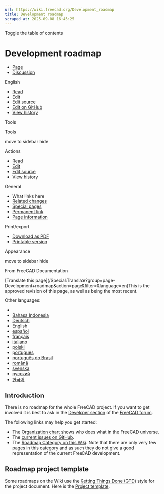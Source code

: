 ```yaml
---
url: https://wiki.freecad.org/Development_roadmap
title: Development roadmap
scraped_at: 2025-09-08 16:45:25
---
```


Toggle the table of contents

# Development roadmap

  * [Page](/Development_roadmap "View the content page \[ctrl-option-c\]")
  * [Discussion](/index.php?title=Talk:Development_roadmap&action=edit&redlink=1 "Discussion about the content page \(page does not exist\) \[ctrl-option-t\]")

English

  * [Read](/Development_roadmap)
  * [Edit](/index.php?title=Development_roadmap&veaction=edit "Edit this page \[ctrl-option-v\]")
  * [Edit source](/index.php?title=Development_roadmap&action=edit "Edit the source code of this page \[ctrl-option-e\]")
  * [Edit on GitHub](https://github.com/Reqrefusion/FreeCAD-Documentation-Project/blob/main/wiki/Development_roadmap.wikitext "Edit this page on GitHub")
  * [View history](/index.php?title=Development_roadmap&action=history "Past revisions of this page \[ctrl-option-h\]")

Tools

Tools

move to sidebar hide

Actions

  * [Read](/Development_roadmap)
  * [Edit](/index.php?title=Development_roadmap&veaction=edit "Edit this page \[ctrl-option-v\]")
  * [Edit source](/index.php?title=Development_roadmap&action=edit "Edit the source code of this page \[ctrl-option-e\]")
  * [View history](/index.php?title=Development_roadmap&action=history)

General

  * [What links here](/Special:WhatLinksHere/Development_roadmap "A list of all wiki pages that link here \[ctrl-option-j\]")
  * [Related changes](/Special:RecentChangesLinked/Development_roadmap "Recent changes in pages linked from this page \[ctrl-option-k\]")
  * [Special pages](/Special:SpecialPages "A list of all special pages \[ctrl-option-q\]")
  * [Permanent link](https://wiki.freecad.org/index.php?title=Development_roadmap&oldid=1604463 "Permanent link to this revision of this page")
  * [Page information](/index.php?title=Development_roadmap&action=info "More information about this page")

Print/export

  * [Download as PDF](/index.php?title=Special:DownloadAsPdf&page=Development_roadmap&action=show-download-screen)
  * [Printable version](javascript:print\(\); "Printable version of this page \[ctrl-option-p\]")

Appearance

move to sidebar hide

From FreeCAD Documentation

[Translate this page](/Special:Translate?group=page-
Development+roadmap&action=page&filter=&language=en)This is the approved
revision of this page, as well as being the most recent.

Other languages:

  * [](/index.php?title=Special:Translate&group=page-Development+roadmap&language=&task=view "Start translation for this language")
  * [Bahasa Indonesia](/Development_roadmap/id "Development roadmap \(17% translated\)")
  * [Deutsch](/Development_roadmap/de "Entwicklungsfahrplan \(17% translated\)")
  * English
  * [español](/Development_roadmap/es "Hoja de ruta del desarrollo \(17% translated\)")
  * [français](/Development_roadmap/fr "Plan de développement \(100% translated\)")
  * [italiano](/Development_roadmap/it "Piano di sviluppo \(100% translated\)")
  * [polski](/Development_roadmap/pl "Plan rozwoju \(100% translated\)")
  * [português](/Development_roadmap/pt "Development roadmap \(17% translated\)")
  * [português do Brasil](/Development_roadmap/pt-br "Roteiro de desenvolvimento \(67% translated\)")
  * [română](/Development_roadmap/ro "Foaia de parcurs a Dezvoltării \(17% translated\)")
  * [svenska](/Development_roadmap/sv "Development roadmap \(17% translated\)")
  * [русский](/Development_roadmap/ru "План разработки \(50% translated\)")
  * [한국어](/Development_roadmap/ko "개발 로드맵 \(17% translated\)")

## Introduction

There is no roadmap for the whole FreeCAD project. If you want to get involved
it is best to ask in the [Developer
section](https://forum.freecad.org/viewforum.php?f=10) of the [FreeCAD
forum](https://forum.freecad.org/index.php).

The following links may help you get started:

  * The [Organization chart](/Organization_chart "Organization chart") shows who does what in the FreeCAD universe.
  * The [current issues on GitHub](https://github.com/FreeCAD/FreeCAD/issues?q=is%3Aopen+is%3Aissue).
  * The [Roadmap Category on this Wiki](/Category:Roadmap "Category:Roadmap"). Note that there are only very few pages in this category and as such they do not give a good representation of the current FreeCAD development.

## Roadmap project template

Some roadmaps on the Wiki use the [Getting Things Done
(GTD)](https://en.wikipedia.org/wiki/Getting_Things_Done#Methodology) style
for the project document. Here is the [Project template](/Project_template
"Project template").

